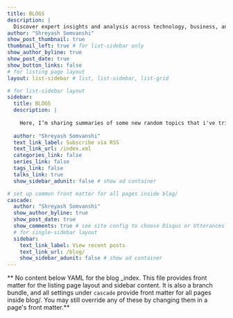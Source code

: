 ```yaml
---
title: BLOGS
description: |
  Discover expert insights and analysis across technology, business, and lifestyle. Stay ahead with the latest trends and industry developments. 
author: "Shreyash Somvanshi"
show_post_thumbnail: true
thumbnail_left: true # for list-sidebar only
show_author_byline: true
show_post_date: true
show_button_links: false
# for listing page layout
layout: list-sidebar # list, list-sidebar, list-grid

# for list-sidebar layout
sidebar: 
  title: BLOGS
  description: |
    
    Here, I’m sharing summaries of some new random topics that i've tried to explore. These writings capture different ideas and insights that sparked my interest along the way.
    
  author: "Shreyash Somvanshi"
  text_link_label: Subscribe via RSS
  text_link_url: /index.xml
  categories_link: false
  series_link: false
  tags_link: false
  talks_link: true
  show_sidebar_adunit: false # show ad container

# set up common front matter for all pages inside blog/
cascade:
  author: "Shreyash Somvanshi"
  show_author_byline: true
  show_post_date: true
  show_comments: true # see site config to choose Disqus or Utterances
  # for single-sidebar layout
  sidebar:
    text_link_label: View recent posts
    text_link_url: /blog/
    show_sidebar_adunit: false # show ad container
---
```


** No content below YAML for the blog _index. This file provides front matter for the listing page layout and sidebar content. It is also a branch bundle, and all settings under `cascade` provide front matter for all pages inside blog/. You may still override any of these by changing them in a page's front matter.**
